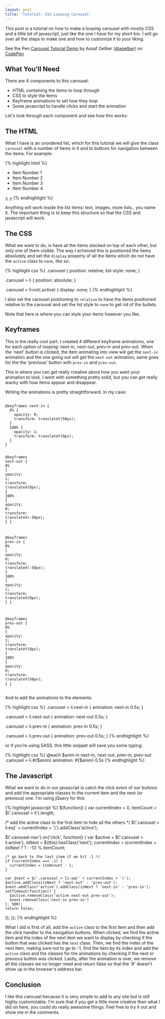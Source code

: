```yaml
---
layout: post
title: 'Tutorial: CSS Looping Carousel'
---
```


This post is a tutorial on how to make a looping carousel with mostly CSS and a little bit of javascript, just like the one I have for my short bio. I will go over all the steps to make one and how to customize it to your liking.

<p data-height="260" data-theme-id="211" data-slug-hash="rAuaf" data-user="agelber" data-default-tab="result" class='codepen'>See the Pen <a href='http://codepen.io/agelber/pen/rAuaf'>Carousel Tutorial Demo</a> by Assaf Gelber (<a href='http://codepen.io/agelber'>@agelber</a>) on <a href='http://codepen.io'>CodePen</a></p>

## What You'll Need

There are 4 components to this carousel:
- HTML containing the items to loop through
- CSS to style the items
- Keyframe animations to set how they loop
- Some javascript to handle clicks and start the animation

Let's look through each component and see how this works:

## The HTML

What I have is an unordered list, which for this tutorial we will give the class `carousel` with a number of items in it and to buttons for navigation between the items. For example:

{% highlight html %}
<ul class="carousel">
  <li>Item Number 1</li>
  <li>Item Number 2</li>
  <li>Item Number 3</li>
  <li>Item Number 4</li>
</ul>

<a href="#" class="carousel-nav prev"><</a>
<a href="#" class="carousel-nav next">></a>
{% endhighlight %}

Anything will work inside the list items: text, images, more lists.. you name it. The important thing is to keep this structure so that the CSS and javascript will work.

## The CSS

What we want to do, is have all the items stacked on top of each other, but only one of them visible. The way I acheived this is positioned the items absolutely and set the `display` property of all the items which do not have the `active` class to `none`, like so:

{% highlight css %}
.carousel {
  position: relative;
  list-style: none;
}

.carousel > li {
  position: absolute;
}

.carousel > li:not(.active) {
  display: none;
}
{% endhighlight %}

I also set the carousel postiioning to `relative` to have the items positioned relative to the carousel and set the list style to `none` to get rid of the bullets.

Note that here is where you can style your items however you like.

## Keyframes

This is the really cool part. I created 4 different keyframe animations, one for each option of looping: next-in, next-out, prev-in and prev-out. When the 'next' button is clicked, the item animating into view will get the `next-in` animation and the one going out will get the `next-out` animation, same goes for the the 'previous' button with `prev-in` and `prev-out`.

This is where you can get really creative about how you want your animation to look. I went with something pretty solid, but you can get really wacky with how items appear and disappear.

Writing the animations is pretty straightforward. In my case:

<div class='highlight'>
  <pre>
    <code class='css'>
<span class='p'>@</span><span class='nt'>keyframes</span> <span class='nt'>next-in</span> <span class='p'>{</span>
  <span class='m'>0</span><span class='o'>%</span> <span class='p'>{</span>
    <span class='k'>opacity</span><span class='o'>:</span> <span class='m'>0</span><span class='p'>;</span>
    <span class='n'>transform</span><span class='o'>:</span> <span class='n'>translateY</span><span class='p'>(</span><span class='m'>50px</span><span class='p'>);</span>
  <span class='p'>}</span>
  <span class='nt'>100</span><span class='o'>%</span> <span class='p'>{</span>
    <span class='k'>opacity</span><span class='o'>:</span> <span class='m'>1</span><span class='p'>;</span>
    <span class='n'>transform</span><span class='o'>:</span> <span class='n'>translateY</span><span class='p'>(</span><span class='m'>0px</span><span class='p'>);</span>
  <span class='p'>}</span>
<span class='p'>}</span>

<span class='p'>@</span><span class='nt'>keyframes</span> <span class='nt'>next-out</span> <span class='p'>{</span>
  <span class='m'>0</span><span class='o'>%</span> <span class='p'>{</span>
    <span class='k'>opacity</span><span class='o'>:</span> <span class='m'>1</span><span class='p'>;</span>
    <span class='n'>transform</span><span class='o'>:</span> <span class='n'>translateX</span><span class='p'>(</span><span class='m'>0px</span><span class='p'>);</span>
  <span class='p'>}</span>
  <span class='nt'>100</span><span class='o'>%</span> <span class='p'>{</span>
    <span class='k'>opacity</span><span class='o'>:</span> <span class='m'>0</span><span class='p'>;</span>
    <span class='n'>transform</span><span class='o'>:</span> <span class='n'>translateX</span><span class='p'>(</span><span class='m'>-50px</span><span class='p'>);</span>
  <span class='p'>}</span>
<span class='p'>}</span>

<span class='p'>@</span><span class='nt'>keyframes</span> <span class='nt'>prev-in</span> <span class='p'>{</span>
  <span class='m'>0</span><span class='o'>%</span> <span class='p'>{</span>
    <span class='k'>opacity</span><span class='o'>:</span> <span class='m'>0</span><span class='p'>;</span>
    <span class='n'>transform</span><span class='o'>:</span> <span class='n'>translateX</span><span class='p'>(</span><span class='m'>-50px</span><span class='p'>);</span>
  <span class='p'>}</span>
  <span class='nt'>100</span><span class='o'>%</span> <span class='p'>{</span>
    <span class='k'>opacity</span><span class='o'>:</span> <span class='m'>1</span><span class='p'>;</span>
    <span class='n'>transform</span><span class='o'>:</span> <span class='n'>translateX</span><span class='p'>(</span><span class='m'>0px</span><span class='p'>);</span>
  <span class='p'>}</span>
<span class='p'>}</span>

<span class='p'>@</span><span class='nt'>keyframes</span> <span class='nt'>prev-out</span> <span class='p'>{</span>
  <span class='m'>0</span><span class='o'>%</span> <span class='p'>{</span>
    <span class='k'>opacity</span><span class='o'>:</span> <span class='m'>1</span><span class='p'>;</span>
    <span class='n'>transform</span><span class='o'>:</span> <span class='n'>translateY</span><span class='p'>(</span><span class='m'>0px</span><span class='p'>);</span>
  <span class='p'>}</span>
  <span class='nt'>100</span><span class='o'>%</span> <span class='p'>{</span>
    <span class='k'>opacity</span><span class='o'>:</span> <span class='m'>0</span><span class='p'>;</span>
    <span class='n'>transform</span><span class='o'>:</span> <span class='n'>translateY</span><span class='p'>(</span><span class='m'>50px</span><span class='p'>);</span>
  <span class='p'>}</span>
<span class='p'>}</span>
    </code>
  </pre>
</div>

And to add the animations to the elements:

{% highlight css %}
.carousel > li.next-in {
  animation: next-in 0.5s;
}

.carousel > li.next-out {
  animation: next-out 0.5s;
}

.carousel > li.prev-in {
  animation: prev-in 0.5s;
}

.carousel > li.prev-out {
  animation: prev-out 0.5s;
}
{% endhighlight %}

or if you're using SASS, this little snippet will save you some typing:

{% highlight css %}
@each $anim in next-in, next-out, prev-in, prev-out
  .carousel > li.#{$anim}
    animation: #{$anim} 0.5s
{% endhighlight %}

## The Javascript

What we want to do in our javascript is catch the click event of our buttons and add the appropriate classes to the current item and the next (or previous) one. I'm using jQuery for this:

{% highlight javascript %}
$(function() {
  var currentIndex = 0,
      itemCount    = $('.carousel > li').length;

  /* add the active class to the first item to hide all the others */
  $('.carousel > li:eq(' + currentIndex + ')').addClass('active');

  $('.carousel-nav').on('click', function() {
    var $active  = $('.carousel > li.active'),
        isNext   = $(this).hasClass('next');
    currentIndex = (currentIndex + (isNext ? 1 : -1)) % itemCount;

    /* go back to the last item if we hit -1 */
    if (currentIndex === -1) {
      currentIndex = itemCount - 1;
    }

    var $next = $('.carousel > li:eq(' + currentIndex + ')');
    $active.addClass(isNext ? 'next-out' : 'prev-out');
    $next.addClass('active').addClass(isNext ? 'next-in' : 'prev-in');
    setTimeout(function() { 
      $active.removeClass('active next-out prev-out');
      $next.removeClass('next-in prev-in')
    }, 500);
    return false;
  });
});
{% endhighlight %}

What I did is first of all, add the `active` class to the first item and then add the click handler to the navigation buttons. When clicked, we find the active item and the index of the next item we want to display by checking if the button that was clicked has the `next` class. Then, we find the index of the next item, making sure not to go to -1, find the item by its index and add the `active` class and the classes for the animations by checking if the next or previous button was clicked. Lastly, after the animation is over, we remove all the classes we no longer need and return false so that the '#' doesn't show up in the browser's address bar.

## Conclusion

I like this carousel because it is very simple to add to any site but is still highly customizable. I'm sure that if you get a little more creative than what I did on here, you could do really awesome things. Feel free to try it out and show me in the comments.

<script async="async" src="http://codepen.io/assets/embed/ei.js"> </script>